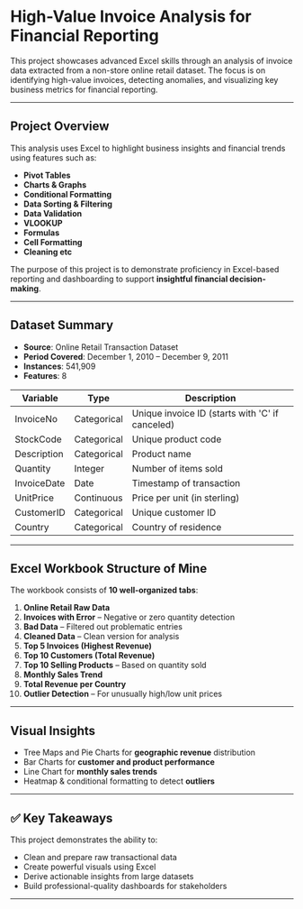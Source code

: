 # High-Value Invoice Analysis for Financial Reporting

This project showcases advanced Excel skills through an analysis of invoice data extracted from a non-store online retail dataset. The focus is on identifying high-value invoices, detecting anomalies, and visualizing key business metrics for financial reporting.

---

## Project Overview

This analysis uses Excel to highlight business insights and financial trends using features such as:
- **Pivot Tables**
- **Charts & Graphs**
- **Conditional Formatting**
- **Data Sorting & Filtering**
- **Data Validation**
- **VLOOKUP**
- **Formulas**
- **Cell Formatting**
- **Cleaning etc**

The purpose of this project is to demonstrate proficiency in Excel-based reporting and dashboarding to support **insightful financial decision-making**.

---

## Dataset Summary

- **Source**: Online Retail Transaction Dataset  
- **Period Covered**: December 1, 2010 – December 9, 2011  
- **Instances**: 541,909  
- **Features**: 8

| Variable     | Type         | Description |
|--------------|--------------|-------------|
| InvoiceNo    | Categorical  | Unique invoice ID (starts with 'C' if canceled) |
| StockCode    | Categorical  | Unique product code |
| Description  | Categorical  | Product name |
| Quantity     | Integer      | Number of items sold |
| InvoiceDate  | Date         | Timestamp of transaction |
| UnitPrice    | Continuous   | Price per unit (in sterling) |
| CustomerID   | Categorical  | Unique customer ID |
| Country      | Categorical  | Country of residence |

---

## Excel Workbook Structure of Mine

The workbook consists of **10 well-organized tabs**:

1. **Online Retail Raw Data**
2. **Invoices with Error** – Negative or zero quantity detection
3. **Bad Data** – Filtered out problematic entries
4. **Cleaned Data** – Clean version for analysis
5. **Top 5 Invoices (Highest Revenue)**
6. **Top 10 Customers (Total Revenue)**
7. **Top 10 Selling Products** – Based on quantity sold
8. **Monthly Sales Trend**
9. **Total Revenue per Country**
10. **Outlier Detection** – For unusually high/low unit prices

---

## Visual Insights

- Tree Maps and Pie Charts for **geographic revenue** distribution
- Bar Charts for **customer and product performance**
- Line Chart for **monthly sales trends**
- Heatmap & conditional formatting to detect **outliers**
  
---

## ✅ Key Takeaways

This project demonstrates the ability to:
- Clean and prepare raw transactional data
- Create powerful visuals using Excel
- Derive actionable insights from large datasets
- Build professional-quality dashboards for stakeholders

---

